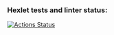 ### Hexlet tests and linter status:
[![Actions Status](https://github.com/paulvino/java-project-99/actions/workflows/hexlet-check.yml/badge.svg)](https://github.com/paulvino/java-project-99/actions)